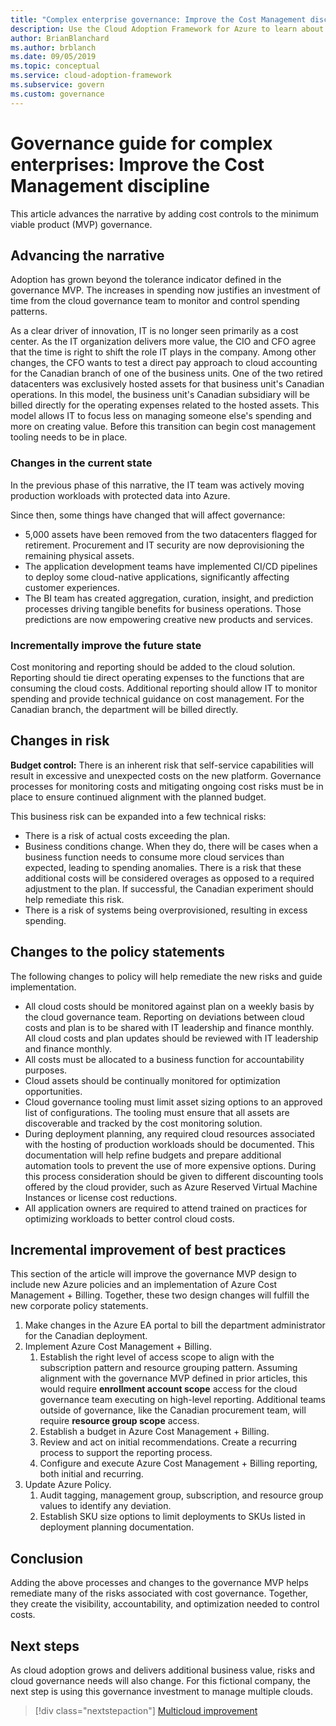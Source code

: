 ```yaml
---
title: "Complex enterprise governance: Improve the Cost Management discipline"
description: Use the Cloud Adoption Framework for Azure to learn about adding cost controls to a complex governance minimum viable product (MVP).
author: BrianBlanchard
ms.author: brblanch
ms.date: 09/05/2019
ms.topic: conceptual
ms.service: cloud-adoption-framework
ms.subservice: govern
ms.custom: governance
---
```


# Governance guide for complex enterprises: Improve the Cost Management discipline

This article advances the narrative by adding cost controls to the minimum viable product (MVP) governance.

## Advancing the narrative

Adoption has grown beyond the tolerance indicator defined in the governance MVP. The increases in spending now justifies an investment of time from the cloud governance team to monitor and control spending patterns.

As a clear driver of innovation, IT is no longer seen primarily as a cost center. As the IT organization delivers more value, the CIO and CFO agree that the time is right to shift the role IT plays in the company. Among other changes, the CFO wants to test a direct pay approach to cloud accounting for the Canadian branch of one of the business units. One of the two retired datacenters was exclusively hosted assets for that business unit's Canadian operations. In this model, the business unit's Canadian subsidiary will be billed directly for the operating expenses related to the hosted assets. This model allows IT to focus less on managing someone else's spending and more on creating value. Before this transition can begin cost management tooling needs to be in place.

### Changes in the current state

In the previous phase of this narrative, the IT team was actively moving production workloads with protected data into Azure.

Since then, some things have changed that will affect governance:

- 5,000 assets have been removed from the two datacenters flagged for retirement. Procurement and IT security are now deprovisioning the remaining physical assets.
- The application development teams have implemented CI/CD pipelines to deploy some cloud-native applications, significantly affecting customer experiences.
- The BI team has created aggregation, curation, insight, and prediction processes driving tangible benefits for business operations. Those predictions are now empowering creative new products and services.

### Incrementally improve the future state

Cost monitoring and reporting should be added to the cloud solution. Reporting should tie direct operating expenses to the functions that are consuming the cloud costs. Additional reporting should allow IT to monitor spending and provide technical guidance on cost management. For the Canadian branch, the department will be billed directly.

## Changes in risk

**Budget control:** There is an inherent risk that self-service capabilities will result in excessive and unexpected costs on the new platform. Governance processes for monitoring costs and mitigating ongoing cost risks must be in place to ensure continued alignment with the planned budget.

This business risk can be expanded into a few technical risks:

- There is a risk of actual costs exceeding the plan.
- Business conditions change. When they do, there will be cases when a business function needs to consume more cloud services than expected, leading to spending anomalies. There is a risk that these additional costs will be considered overages as opposed to a required adjustment to the plan. If successful, the Canadian experiment should help remediate this risk.
- There is a risk of systems being overprovisioned, resulting in excess spending.

## Changes to the policy statements

The following changes to policy will help remediate the new risks and guide implementation.

- All cloud costs should be monitored against plan on a weekly basis by the cloud governance team. Reporting on deviations between cloud costs and plan is to be shared with IT leadership and finance monthly. All cloud costs and plan updates should be reviewed with IT leadership and finance monthly.
- All costs must be allocated to a business function for accountability purposes.
- Cloud assets should be continually monitored for optimization opportunities.
- Cloud governance tooling must limit asset sizing options to an approved list of configurations. The tooling must ensure that all assets are discoverable and tracked by the cost monitoring solution.
- During deployment planning, any required cloud resources associated with the hosting of production workloads should be documented. This documentation will help refine budgets and prepare additional automation tools to prevent the use of more expensive options. During this process consideration should be given to different discounting tools offered by the cloud provider, such as Azure Reserved Virtual Machine Instances or license cost reductions.
- All application owners are required to attend trained on practices for optimizing workloads to better control cloud costs.

## Incremental improvement of best practices

This section of the article will improve the governance MVP design to include new Azure policies and an implementation of Azure Cost Management + Billing. Together, these two design changes will fulfill the new corporate policy statements.

1. Make changes in the Azure EA portal to bill the department administrator for the Canadian deployment.
2. Implement Azure Cost Management + Billing.
    1. Establish the right level of access scope to align with the subscription pattern and resource grouping pattern. Assuming alignment with the governance MVP defined in prior articles, this would require **enrollment account scope** access for the cloud governance team executing on high-level reporting. Additional teams outside of governance, like the Canadian procurement team, will require **resource group scope** access.
    2. Establish a budget in Azure Cost Management + Billing.
    3. Review and act on initial recommendations. Create a recurring process to support the reporting process.
    4. Configure and execute Azure Cost Management + Billing reporting, both initial and recurring.
3. Update Azure Policy.
    1. Audit tagging, management group, subscription, and resource group values to identify any deviation.
    2. Establish SKU size options to limit deployments to SKUs listed in deployment planning documentation.

## Conclusion

Adding the above processes and changes to the governance MVP helps remediate many of the risks associated with cost governance. Together, they create the visibility, accountability, and optimization needed to control costs.

## Next steps

As cloud adoption grows and delivers additional business value, risks and cloud governance needs will also change. For this fictional company, the next step is using this governance investment to manage multiple clouds.

> [!div class="nextstepaction"]
> [Multicloud improvement](./multicloud-improvement.md)
